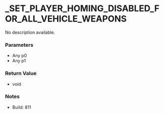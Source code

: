 # _SET_PLAYER_HOMING_DISABLED_FOR_ALL_VEHICLE_WEAPONS

No description available.

### Parameters
* Any p0
* Any p1

### Return Value
* void

### Notes
* Build: 811

